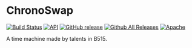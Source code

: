# ChronoSwap
[![Build Status](https://travis-ci.org/B515/ChronoSwap.svg?branch=master)](https://travis-ci.org/B515/ChronoSwap)
[![API](https://img.shields.io/badge/API-21%2B-blue.svg?style=flat)](https://developer.android.com/reference/android/os/Build.VERSION_CODES.html#LOLLIPOP)
[![GitHub release](https://img.shields.io/github/release/B515/ChronoSwap.svg)]()
[![Github All Releases](https://img.shields.io/github/downloads/B515/ChronoSwap/total.svg)]()
[![Apache](https://img.shields.io/hexpm/l/plug.svg)]()

A time machine made by talents in B515.
